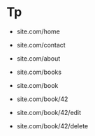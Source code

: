 # Tp

- site.com/home
- site.com/contact
- site.com/about

- site.com/books
- site.com/book
- site.com/book/42
- site.com/book/42/edit
- site.com/book/42/delete
